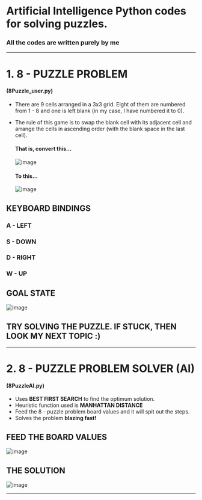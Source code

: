# Artificial Intelligence Python codes for solving puzzles.

### All the codes are written purely by me

---
# 1. 8 - PUZZLE PROBLEM
#### (8Puzzle_user.py)
- There are 9 cells arranged in a 3x3 grid. Eight of them are numbered from 1 - 8 and one is left blank (in my case, I have numbered it to 0).
- The rule of this game is to swap the blank cell with its adjacent cell and arrange the cells in ascending order (with the blank space in the last cell).   
  #### That is, convert this...   
  
  ![image](https://user-images.githubusercontent.com/55954313/125402163-b5a39a00-e3d1-11eb-9466-2bc1c7bdef15.png)   
  
  #### To this...   
  
  ![image](https://user-images.githubusercontent.com/55954313/125401360-ad972a80-e3d0-11eb-81e2-7ea72e4e05df.png)   
  
## KEYBOARD BINDINGS

### A - LEFT
### S - DOWN
### D - RIGHT
### W - UP

## GOAL STATE

![image](https://user-images.githubusercontent.com/55954313/125401360-ad972a80-e3d0-11eb-81e2-7ea72e4e05df.png)  

## TRY SOLVING THE PUZZLE. IF STUCK, THEN LOOK MY NEXT TOPIC :)

---

# 2. 8 - PUZZLE PROBLEM SOLVER (AI)
#### (8PuzzleAI.py)
- Uses **BEST FIRST SEARCH** to find the optimum solution.
- Heuristic function used is **MANHATTAN DISTANCE**
- Feed the 8 - puzzle problem board values and it will spit out the steps.
- Solves the problem **blazing fast!**

## FEED THE BOARD VALUES

![image](https://user-images.githubusercontent.com/55954313/125405419-56e01f80-e3d5-11eb-9f4b-b43e8f282954.png)   

## THE SOLUTION

![image](https://user-images.githubusercontent.com/55954313/125405521-75deb180-e3d5-11eb-8354-ccb22fccaf0e.png)

---
